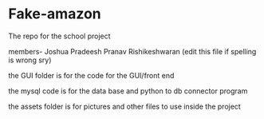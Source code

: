 # Fake-amazon
The repo for the school project

members-
Joshua
Pradeesh
Pranav
Rishikeshwaran (edit this file if spelling is wrong sry)

the GUI folder is for the code for the GUI/front end

the mysql code is for the data base and python to db connector program

the assets folder is for pictures and other files to use inside the project

